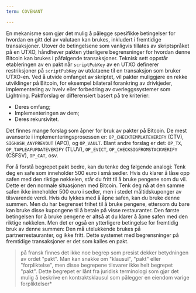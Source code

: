 ```yaml
---
term: COVENANT

---
```

En mekanisme som gjør det mulig å pålegge spesifikke betingelser for hvordan en gitt del av valutaen kan brukes, inkludert i fremtidige transaksjoner. Utover de betingelsene som vanligvis tillates av skriptspråket på en UTXO, håndhever pakten ytterligere begrensninger for hvordan denne Bitcoin kan brukes i påfølgende transaksjoner. Teknisk sett oppstår etableringen av en pakt når `scriptPubKey` av en UTXO definerer restriksjoner på `scriptPubKey` av utdataene til en transaksjon som bruker UTXO-en. Ved å utvide omfanget av skriptet, vil pakter muliggjøre en rekke utviklinger på Bitcoin, for eksempel bilateral forankring av drivkjeder, implementering av hvelv eller forbedring av overleggssystemer som Lightning. Paktforslag er differensiert basert på tre kriterier:


- Deres omfang;
- Implementeringen av dem;
- Deres rekursivitet.

Det finnes mange forslag som åpner for bruk av pakter på Bitcoin. De mest avanserte i implementeringsprosessen er: `OP_CHECKTEMPLATEVERIFY` (CTV), `SIGHASH_ANYPREVOUT` (APO), og `OP_VAULT`. Blant andre forslag er det: `OP_TX`, `OP_TAPLEAFUPDATEVERIFY` (TLUV), `OP_EVICT`, `OP_CHECKSIGFROMSTACKVERIFY` (CSFSV), `OP_CAT`, osv.

For å forstå begrepet pakt bedre, kan du tenke deg følgende analogi: Tenk deg en safe som inneholder 500 euro i små sedler. Hvis du klarer å låse opp safen med den riktige nøkkelen, står du fritt til å bruke pengene som du vil. Dette er den normale situasjonen med Bitcoin. Tenk deg nå at den samme safen ikke inneholder 500 euro i sedler, men i stedet måltidskuponger av tilsvarende verdi. Hvis du lykkes med å åpne safen, kan du bruke denne summen. Men du har begrenset frihet til å bruke pengene, ettersom du bare kan bruke disse kupongene til å betale på visse restauranter. Den første betingelsen for å bruke pengene er altså at du klarer å åpne safen med den riktige nøkkelen. Men det er også en ytterligere betingelse for fremtidig bruk av denne summen: Den må utelukkende brukes på partnerrestauranter, og ikke fritt. Dette systemet med begrensninger på fremtidige transaksjoner er det som kalles en pakt.

> på fransk finnes det ikke noe begrep som presist dekker betydningen av ordet "pakt". Man kan snakke om "klausul", "pakt" eller "forpliktelse", men disse begrepene tilsvarer ikke helt begrepet "pakt". Dette begrepet er lånt fra juridisk terminologi som gjør det mulig å beskrive en kontraktsklausul som pålegger en eiendom varige forpliktelser*